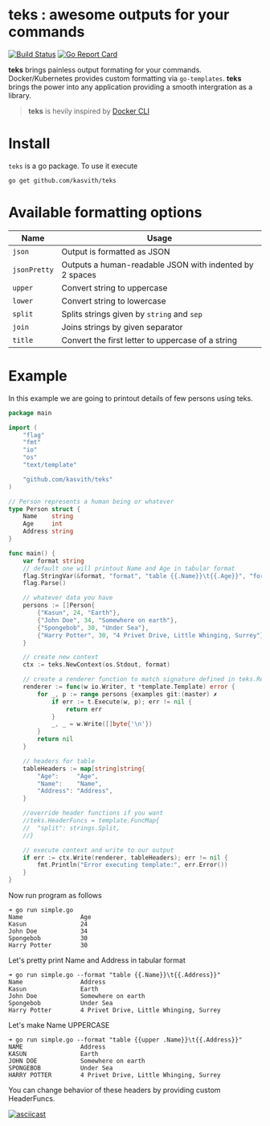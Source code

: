 # teks : awesome outputs for your commands

[![Build Status](https://travis-ci.com/kasvith/teks.svg?branch=master)](https://travis-ci.com/kasvith/teks) [![Go Report Card](https://goreportcard.com/badge/github.com/kasvith/teks)](https://goreportcard.com/report/github.com/kasvith/teks)

**teks** brings painless output formating for your commands. Docker/Kubernetes provides custom formatting via `go-templates`.
**teks** brings the power into any application providing a smooth intergration as a library. 

> **teks** is hevily inspired by [Docker CLI](https://github.com/docker/cli)

# Install

`teks` is a go package. To use it execute
```
go get github.com/kasvith/teks
```

# Available formatting options

| Name | Usage |
| --- | --- |
| `json` | Output is formatted as JSON |
| `jsonPretty` | Outputs a human-readable JSON with indented by 2 spaces |
| `upper` | Convert string to uppercase |
| `lower` | Convert string to lowercase |
| `split` | Splits strings given by `string` and `sep` |
| `join` | Joins strings by given separator |
| `title` | Convert the first letter to uppercase of a string |

# Example

In this example we are going to printout details of few persons using teks.

```go
package main

import (
	"flag"
	"fmt"
	"io"
	"os"
	"text/template"

	"github.com/kasvith/teks"
)

// Person represents a human being or whatever
type Person struct {
	Name    string
	Age     int
	Address string
}

func main() {
	var format string
	// default one will printout Name and Age in tabular format
	flag.StringVar(&format, "format", "table {{.Name}}\t{{.Age}}", "format of output")
	flag.Parse()

	// whatever data you have
	persons := []Person{
		{"Kasun", 24, "Earth"},
		{"John Doe", 34, "Somewhere on earth"},
		{"Spongebob", 30, "Under Sea"},
		{"Harry Potter", 30, "4 Privet Drive, Little Whinging, Surrey"},
	}

	// create new context
	ctx := teks.NewContext(os.Stdout, format)

	// create a renderer function to match signature defined in teks.Renderer
	renderer := func(w io.Writer, t *template.Template) error {
		for _, p := range persons {examples git:(master) ✗ 
			if err := t.Execute(w, p); err != nil {
				return err
			}
			_, _ = w.Write([]byte{'\n'})
		}
		return nil
	}

	// headers for table
	tableHeaders := map[string]string{
		"Age":     "Age",
		"Name":    "Name",
		"Address": "Address",
	}

	//override header functions if you want
	//teks.HeaderFuncs = template.FuncMap{
	//	"split": strings.Split,
	//}

	// execute context and write to our output
	if err := ctx.Write(renderer, tableHeaders); err != nil {
		fmt.Println("Error executing template:", err.Error())
	}
}

```

Now run program as follows

```
➜ go run simple.go 
Name                Age
Kasun               24
John Doe            34
Spongebob           30
Harry Potter        30
```

Let's pretty print Name and Address in tabular format
```
➜ go run simple.go --format "table {{.Name}}\t{{.Address}}"
Name                Address
Kasun               Earth
John Doe            Somewhere on earth
Spongebob           Under Sea
Harry Potter        4 Privet Drive, Little Whinging, Surrey
```

Let's make Name UPPERCASE
```
➜ go run simple.go --format "table {{upper .Name}}\t{{.Address}}"
NAME                Address
KASUN               Earth
JOHN DOE            Somewhere on earth
SPONGEBOB           Under Sea
HARRY POTTER        4 Privet Drive, Little Whinging, Surrey
```

You can change behavior of these headers by providing custom HeaderFuncs.

[![asciicast](https://asciinema.org/a/249879.svg)](https://asciinema.org/a/249879)

